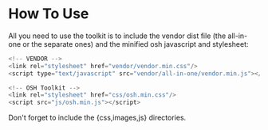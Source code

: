 How To Use
===

All you need to use the toolkit is to include the vendor dist file (the all-in-one or the separate ones) and the minified osh javascript and stylesheet:
```javascript
<!-- VENDOR -->
<link rel="stylesheet" href="vendor/vendor.min.css"/>
<script type="text/javascript" src="vendor/all-in-one/vendor.min.js"></script>

<!-- OSH Toolkit -->
<link rel="stylesheet" href="css/osh.min.css"/>
<script src="js/osh.min.js"></script>
```

Don't forget to include the {css,images,js} directories.

